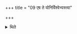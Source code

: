 +++
title = "09 एष ते योनिर्विश्वेभ्यस्त्वा"

+++

<details><summary>थिते</summary>

9. With eṣa te yoniḥ...[61] having deposited (the Āgrayaṇa scoop), he takes three additional scoops in the Agniṣṭoma viz. Āgneya, Aindra and Saurya.  

[^1]: TS I.4.10.b.b.  

[^2]: Cf. TS VI.6.8.2. See XII.1. 15. For the scoops to be taken at this stage, see ŚB IV.5.4.6.  
</details>
